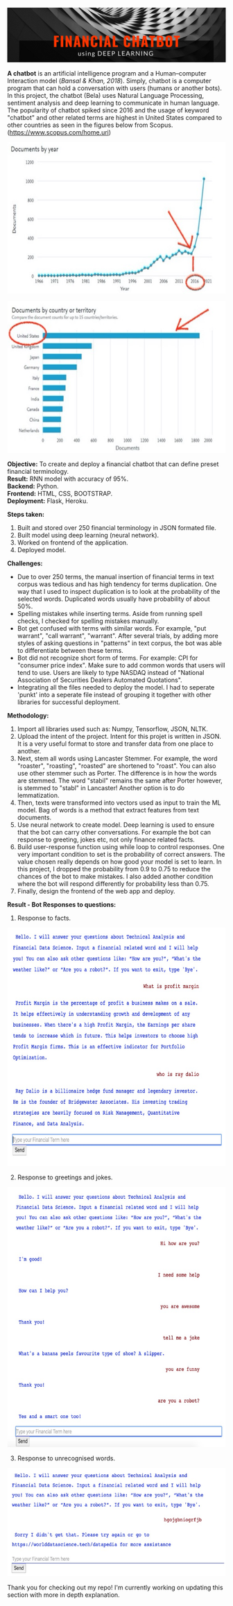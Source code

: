 ![Title](https://github.com/Hafizah/Financial-Chatbot-Model-Deployment-Using-Deep-Learning/blob/main/result%20images/Title.png)

**A chatbot** is an artificial intelligence program and a Human–computer Interaction model (*Bansal & Khan, 2018*). Simply, chatbot is a computer program that can hold a conversation with users (humans or another bots). In this project, the chatbot (Bela) uses Natural Language Processing, sentiment analysis and deep learning to communicate in human language. The popularity of chatbot spiked since 2016 and the usage of keyword "chatbot" and other related terms are highest in United States compared to other countries as seen in the figures below from Scopus. (https://www.scopus.com/home.uri)

<p align="center">
  <img width="700" height="350" src="https://github.com/Hafizah/Financial-Chatbot-Model-Deployment-Using-Deep-Learning/blob/main/result%20images/Year_.jpg">
</p>


<p align="center">
  <img width="700" height="350" src="https://github.com/Hafizah/Financial-Chatbot-Model-Deployment-Using-Deep-Learning/blob/main/result%20images/Country_.jpg">
</p>

**Objective:** To create and deploy a financial chatbot that can define preset financial terminology. <br>
**Result:** RNN model with accuracy of 95%.<br>
**Backend:** Python. <br>
**Frontend:** HTML, CSS, BOOTSTRAP. <br>
**Deployment:** Flask, Heroku. <br>

**Steps taken:**
1. Built and stored over 250 financial terminology in JSON formated file.
2. Built model using deep learning (neural network).
3. Worked on frontend of the application.
4. Deployed model.

**Challenges:**
- Due to over 250 terms, the manual insertion of financial terms in text corpus was tedious and has high tendency for terms duplication. One way that I used to inspect duplication is to look at the probability of the selected words. Duplicated words usually have probability of about 50%. 
- Spelling mistakes while inserting terms. Aside from running spell checks, I checked for spelling mistakes manually.
- Bot get confused with terms with similar words. For example, "put warrant", "call warrant", "warrant". After several trials, by adding more styles of asking questions in "patterns" in text corpus, the bot was able to differentiate between these terms.
- Bot did not recognize short form of terms. For example: CPI for "consumer price index". Make sure to add common words that users will tend to use. Users are likely to type NASDAQ instead of "National Association of Securities Dealers Automated Quotations". 
- Integrating all the files needed to deploy the model. I had to seperate 'punkt' into a seperate file instead of grouping it together with other libraries for successful deployment.

**Methodology:**
1. Import all libraries used such as: Numpy, Tensorflow, JSON, NLTK.
2. Upload the intent of the project. Intent for this projet is written in JSON. It is a very useful format to store and transfer data from one place to another.
3. Next, stem all words using Lancaster Stemmer. For example, the word "roaster", "roasting", "roasted" are shortened to "roast". You can also use other stemmer such as Porter. The difference is in how the words are stemmed. The word "stabil" remains the same after Porter however, is stemmed to "stabl" in Lancaster! Another option is to do lemmatization. 
4. Then, texts were transformed into vectors used as input to train the ML model. Bag of words is a method that extract features from text documents. 
5. Use neural network to create model. Deep learning is used to ensure that the bot can carry other conversations. For example the bot can response to greeting, jokes etc, not only finance related facts.
6. Build user-response function using while loop to control responses. One very important condition to set is the probability of correct answers. The value chosen really depends on how good your model is set to learn. In this project, I dropped the probability from 0.9 to 0.75 to reduce the chances of the bot to make mistakes. I also added another condition where the bot will respond differently for probability less than 0.75.
7. Finally, design the frontend of the web app and deploy.

**Result - Bot Responses to questions:**

1. Response to facts.
<p align="center">
  <img width="780" height="550" src="https://github.com/Hafizah/Financial-Chatbot-Model-Deployment-Using-Deep-Learning/blob/main/result%20images/Facts.jpg">
</p>

2. Response to greetings and jokes.
<p align="center">
  <img width="780" height="600" src="https://github.com/Hafizah/Financial-Chatbot-Model-Deployment-Using-Deep-Learning/blob/main/result%20images/greeting%20and%20jokes.jpg">
</p>

3. Response to unrecognised words.
<p align="center">
  <img width="600" height="250" src="https://github.com/Hafizah/Financial-Chatbot-Model-Deployment-Using-Deep-Learning/blob/main/result%20images/Wrong%20words.jpg">
</p>

Thank you for checking out my repo! I'm currently working on updating this section with more in depth explanation. 
